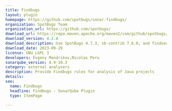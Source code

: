 ```yaml
---
title: Findbugs
layout: plugin
homepage: https://github.com/spotbugs/sonar-findbugs/
organization: SpotBugs Team
organization_url: https://github.com/spotbugs/
download_url: https://repo.maven.apache.org/maven2/com/github/spotbugs/sonar-findbugs-plugin/4.2.4/sonar-findbugs-plugin-4.2.4.jar
download_version: 4.2.4
download_description: Use SpotBugs 4.7.3, sb-contrib 7.6.0, and findsecbugs 1.12.0
download_date: 2023-09-29
license: GNU LGPL 3
developers: Evgeny Mandrikov,Nicolas Peru
sonarqube_version: 8.9-10.3
category: external analysers
description: Provide Findbugs rules for analysis of Java projects
details: 
seo:
  name: Findbugs
  headline: Findbugs - SonarQube Plugin
  type: ItemPage

---
```

